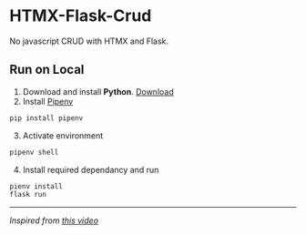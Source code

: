 # HTMX-Flask-Crud
 No javascript CRUD with HTMX and Flask.

 ## Run on Local 
1. Download and install __Python__. [Download](https://www.python.org/)
2. Install [Pipenv](https://pipenv.pypa.io/en/latest/)
 
  ```bash
 pip install pipenv
 ```
3. Activate environment
   
  ```bash
 pipenv shell
 ```
 4. Install required dependancy and run
    
 ```bash
pienv install
flask run
```
<hr>

 _Inspired from [this video](https://www.youtube.com/watch?v=BYOeHZMUDH0)_
